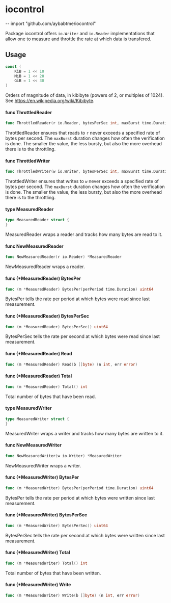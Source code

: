 # iocontrol
--
    import "github.com/aybabtme/iocontrol"

Package iocontrol offers `io.Writer` and `io.Reader` implementations that allow
one to measure and throttle the rate at which data is transfered.

## Usage

```go
const (
	KiB = 1 << 10
	MiB = 1 << 20
	GiB = 1 << 30
)
```
Orders of magnitude of data, in kibibyte (powers of 2, or multiples of 1024).
See https://en.wikipedia.org/wiki/Kibibyte.

#### func  ThrottledReader

```go
func ThrottledReader(r io.Reader, bytesPerSec int, maxBurst time.Duration) io.Reader
```
ThrottledReader ensures that reads to `r` never exceeds a specified rate of
bytes per second. The `maxBurst` duration changes how often the verification is
done. The smaller the value, the less bursty, but also the more overhead there
is to the throttling.

#### func  ThrottledWriter

```go
func ThrottledWriter(w io.Writer, bytesPerSec int, maxBurst time.Duration) io.Writer
```
ThrottledWriter ensures that writes to `w` never exceeds a specified rate of
bytes per second. The `maxBurst` duration changes how often the verification is
done. The smaller the value, the less bursty, but also the more overhead there
is to the throttling.

#### type MeasuredReader

```go
type MeasuredReader struct {
}
```

MeasuredReader wraps a reader and tracks how many bytes are read to it.

#### func  NewMeasuredReader

```go
func NewMeasuredReader(r io.Reader) *MeasuredReader
```
NewMeasuredReader wraps a reader.

#### func (*MeasuredReader) BytesPer

```go
func (m *MeasuredReader) BytesPer(perPeriod time.Duration) uint64
```
BytesPer tells the rate per period at which bytes were read since last
measurement.

#### func (*MeasuredReader) BytesPerSec

```go
func (m *MeasuredReader) BytesPerSec() uint64
```
BytesPerSec tells the rate per second at which bytes were read since last
measurement.

#### func (*MeasuredReader) Read

```go
func (m *MeasuredReader) Read(b []byte) (n int, err error)
```

#### func (*MeasuredReader) Total

```go
func (m *MeasuredReader) Total() int
```
Total number of bytes that have been read.

#### type MeasuredWriter

```go
type MeasuredWriter struct {
}
```

MeasuredWriter wraps a writer and tracks how many bytes are written to it.

#### func  NewMeasuredWriter

```go
func NewMeasuredWriter(w io.Writer) *MeasuredWriter
```
NewMeasuredWriter wraps a writer.

#### func (*MeasuredWriter) BytesPer

```go
func (m *MeasuredWriter) BytesPer(perPeriod time.Duration) uint64
```
BytesPer tells the rate per period at which bytes were written since last
measurement.

#### func (*MeasuredWriter) BytesPerSec

```go
func (m *MeasuredWriter) BytesPerSec() uint64
```
BytesPerSec tells the rate per second at which bytes were written since last
measurement.

#### func (*MeasuredWriter) Total

```go
func (m *MeasuredWriter) Total() int
```
Total number of bytes that have been written.

#### func (*MeasuredWriter) Write

```go
func (m *MeasuredWriter) Write(b []byte) (n int, err error)
```
